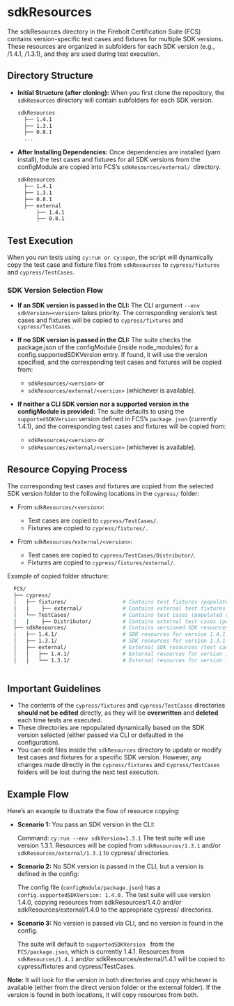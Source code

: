 # sdkResources
The sdkResources directory in the Firebolt Certification Suite (FCS) contains version-specific test cases and fixtures for multiple SDK versions. These resources are organized in subfolders for each SDK version (e.g., /1.4.1, /1.3.1), and they are used during test execution.

## Directory Structure
- **Initial Structure (after cloning):** When you first clone the repository, the `sdkResources` directory will contain subfolders for each SDK version.
  ```bash 
  sdkResources
    ├── 1.4.1
    ├── 1.3.1
    ├── 0.8.1
    ...
- **After Installing Dependencies:**  Once dependencies are installed (yarn install), the test cases and fixtures for all SDK versions from the configModule are copied into FCS’s `sdkResources/external/ `directory.
  ```bash
  sdkResources
    ├── 1.4.1
    ├── 1.3.1
    ├── 0.8.1
    ├── external
        ├── 1.4.1
        ├── 0.8.1   
## Test Execution
When you run tests using `cy:run or cy:open`, the script will dynamically copy the test case and fixture files from `sdkResources` to `cypress/fixtures` and `cypress/TestCases`.

### SDK Version Selection Flow
- **If an SDK version is passed in the CLI:**
The CLI argument `--env sdkVersion=<version>` takes priority. The corresponding version’s test cases and fixtures will be copied to `cypress/fixtures` and `cypress/TestCases.`

- **If no SDK version is passed in the CLI:**
The suite checks the package.json of the configModule (inside node_modules) for a config.supportedSDKVersion entry. If found, it will use the version specified, and the corresponding test cases and fixtures will be copied from:
    - `sdkResources/<version>` or
    - `sdkResources/external/<version>` (whichever is available).

- **If neither a CLI SDK version nor a supported version in the configModule is provided:** The suite defaults to using the `supportedSDKVersion` version defined in FCS’s `package.json` (currently 1.4.1), and the corresponding test cases and fixtures will be copied from: 
    - `sdkResources/<version>` or
    - `sdkResources/external/<version>` (whichever is available).

## Resource Copying Process
The corresponding test cases and fixtures are copied from the selected SDK version folder to the following locations in the `cypress/` folder:

- From `sdkResources/<version>`: 
    - Test cases are copied to `cypress/TestCases/`.
    - Fixtures are copied to `cypress/fixtures/.`
- From `sdkResources/external/<version>`:

    - Test cases are copied to `cypress/TestCases/Distributor/`.
    - Fixtures are copied to `cypress/fixtures/external/`.

Example of copied folder structure:

  ```bash
    FCS/
    ├── cypress/
    │   ├── fixtures/                  # Contains test fixtures (populated during execution)
    |   |    ├── external/             # Contains external test fixtures (populated during execution)
    │   └── TestCases/                 # Contains test cases (populated during execution)
    |   |    ├── Distributor/          # Contains external test cases (populated during execution)
    ├── sdkResources/                  # Contains versioned SDK resources (test cases & fixtures)
    │   ├── 1.4.1/                     # SDK resources for version 1.4.1
    │   ├── 1.3.1/                     # SDK resources for version 1.3.1
    │   ├── external/                  # External SDK resources (test cases & fixtures)
    │   │   ├── 1.4.1/                 # External resources for version 1.4.1
    │   │   └── 1.3.1/                 # External resources for version 1.3.1
    
```
## Important Guidelines
- The contents of the `cypress/fixtures` and `cypress/TestCases` directories **should not be edited** directly, as they will be **overwritten** and **deleted** each time tests are executed.
- These directories are repopulated dynamically based on the SDK version selected (either passed via CLI or defaulted in the configuration).
- You can edit files inside the `sdkResources` directory to update or modify test cases and fixtures for a specific SDK version. However, any changes made directly in the `cypress/fixtures` and c`ypress/TestCases` folders will be lost during the next test execution.

## Example Flow
Here’s an example to illustrate the flow of resource copying:

- **Scenario 1:** You pass an SDK version in the CLI:

    Command: `cy:run --env sdkVersion=1.3.1`
    The test suite will use version 1.3.1. Resources will be copied from `sdkResources/1.3.1` and/or `sdkResources/external/1.3.1`  to cypress/ directories.
    
- **Scenario 2:** No SDK version is passed in the CLI, but a version is defined in the config:

    The config file (`configModule/package.json`) has a `config.supportedSDKVersion: 1.4.0.`
    The test suite will use version 1.4.0, copying resources from sdkResources/1.4.0 and/or sdkResources/external/1.4.0 to the appropriate cypress/ directories.

- **Scenario 3:** No version is passed via CLI, and no version is found in the config. 

    The suite will default to `supportedSDKVersion ` from the `FCS/package.json`, which is currently 1.4.1. Resources from `sdkResources/1.4.1` and/or sdkResources/external/1.4.1 will be copied to cypress/fixtures and cypress/TestCases.

**Note:** It will look for the version in both directories and copy whichever is available (either from the direct version folder or the external folder). If the version is found in both locations, it will copy resources from both.